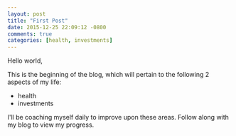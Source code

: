 ```yaml
---
layout: post
title: "First Post"
date: 2015-12-25 22:09:12 -0800
comments: true
categories: [health, investments]
---
```


Hello world,

This is the beginning of the blog, which will pertain to the following 2 aspects of my life:

- health
- investments

I'll be coaching myself daily to improve upon these areas. Follow along with my blog to view my progress.